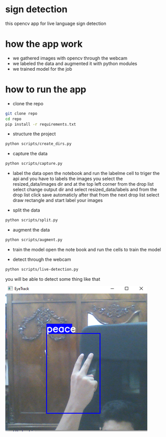 # sign detection 
this opencv app for live language sign detection 

# how the app work 
- we gathered images with opencv through the webcam 
- we labeled the data and augmented it with python modules 
- we trained model for the job  

# how to run the app 
- clone the repo 
```bash 
git clone repo 
cd repo 
pip install -r requirements.txt
``` 

- structure the project 
```bash 
python scripts/create_dirs.py
```

- capture the data 

```bash 
python scripts/capture.py
```
- label the data
open the notebook and run the labelme cell to triger the api 
and you have to labels the images you select the resized_data/images dir 
and at the top left corner from the drop list select change output dir 
and select resized_data/labels and from the drop list click save automaticly 
after that from the next drop list select draw rectangle and start label your images 

- split the data 
```bash 
python scripts/split.py 
```

- augment the data 
```bash 
python scripts/augment.py 
``` 

- train the model 
open the note book and run the cells to train the model 

- detect through the webcam 
```bash 
python scripts/live-detection.py 
``` 

you will be able to detect some thing like that 


![Alt text](preds.png)

